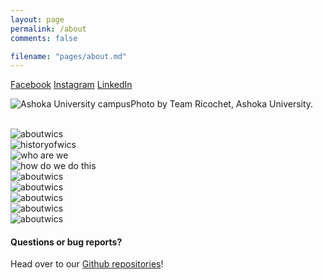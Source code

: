 ```yaml
---
layout: page
permalink: /about
comments: false

filename: "pages/about.md"
---
```

<div class="row justify-content-between">
<div class="col-md-8 pr-5">
<style type="text/css">
	a{
		text-align: center;
	}
</style>

<a href="https://www.facebook.com/ashokawics" class="fa fa-facebook">Facebook</a>
<a href="https://www.instagram.com/wics.ashoka/" class="fa fa-instagram">Instagram</a>
<a href="https://www.linkedin.com/company/wics-ashoka-university" class="fa fa-linkedin">LinkedIn</a>
<p class="mb-5"><img class="shadow-lg" src="{{site.baseurl}}/assets/images/about-1.png" alt="Ashoka University campus" />Photo by Team Ricochet, Ashoka University. </p>
<br>
<img class="shadow-lg" src="{{site.baseurl}}/assets/images/aboutwics/1.png" alt="aboutwics" /><br>
<img class="shadow-lg" src="{{site.baseurl}}/assets/images/aboutwics/2.png" alt="historyofwics" /><br>
<img class="shadow-lg" src="{{site.baseurl}}/assets/images/aboutwics/3.png" alt="who are we" /><br>
<img class="shadow-lg" src="{{site.baseurl}}/assets/images/aboutwics/4.png" alt="how do we do this" /><br>
<img class="shadow-lg" src="{{site.baseurl}}/assets/images/aboutwics/5.png" alt="aboutwics" /><br>
<img class="shadow-lg" src="{{site.baseurl}}/assets/images/aboutwics/6.png" alt="aboutwics" /><br>
<img class="shadow-lg" src="{{site.baseurl}}/assets/images/aboutwics/7.png" alt="aboutwics" /><br>
<img class="shadow-lg" src="{{site.baseurl}}/assets/images/aboutwics/8.png" alt="aboutwics" /><br>
<img class="shadow-lg" src="{{site.baseurl}}/assets/images/aboutwics/9.png" alt="aboutwics" /><br>

<h4>Questions or bug reports?</h4>

<p>Head over to our <a href="https://github.com/wics-ashoka">Github repositories</a>!</p>

</div>

<div class="col-md-4">

<!-- <div class="sticky-top sticky-top-80">
<h5>Buy me a coffee</h5>

<p>Check out our other work on our <a target="_blank" href="https://github.com/wics-ashoka">Github Organisation <i class="fab fa-github"></i></a>.</p>

</div> -->
</div>
</div>
